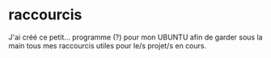 # raccourcis

J'ai créé ce petit... programme (?) pour mon UBUNTU afin de garder sous la main tous mes raccourcis utiles pour le/s projet/s en cours.
